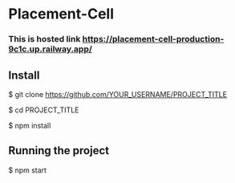 # Placement-Cell
### This is hosted link https://placement-cell-production-9c1c.up.railway.app/
## Install
 $ git clone https://github.com/YOUR_USERNAME/PROJECT_TITLE
 
 $ cd PROJECT_TITLE
 
 $ npm install
 ## Running the project
 $ npm start

